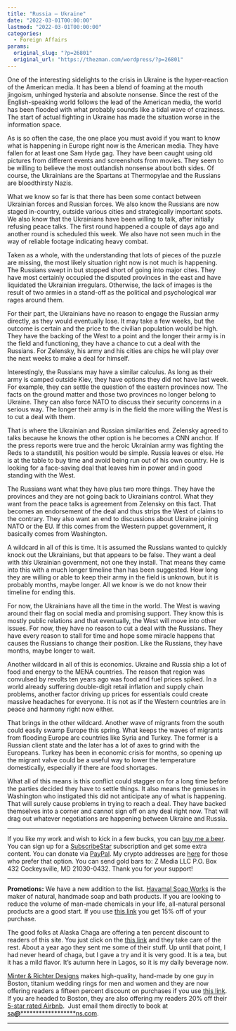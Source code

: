 ```yaml
---
title: "Russia – Ukraine"
date: "2022-03-01T00:00:00"
lastmod: "2022-03-01T00:00:00"
categories:
  - Foreign Affairs
params:
  original_slug: "?p=26801"
  original_url: "https://thezman.com/wordpress/?p=26801"
---
```


One of the interesting sidelights to the crisis in Ukraine is the
hyper-reaction of the American media. It has been a blend of foaming at
the mouth jingoism, unhinged hysteria and absolute nonsense. Since the
rest of the English-speaking world follows the lead of the American
media, the world has been flooded with what probably sounds like a tidal
wave of craziness. The start of actual fighting in Ukraine has made the
situation worse in the information space.

As is so often the case, the one place you must avoid if you want to
know what is happening in Europe right now is the American media. They
have fallen for at least one Sam Hyde gag. They have been caught using
old pictures from different events and screenshots from movies. They
seem to be willing to believe the most outlandish nonsense about both
sides. Of course, the Ukrainians are the Spartans at Thermopylae and the
Russians are bloodthirsty Nazis.

What we know so far is that there has been some contact between
Ukrainian forces and Russian forces. We also know the Russians are now
staged in-country, outside various cities and strategically important
spots. We also know that the Ukrainians have been willing to talk, after
initially refusing peace talks. The first round happened a couple of
days ago and another round is scheduled this week. We also have not seen
much in the way of reliable footage indicating heavy combat.

Taken as a whole, with the understanding that lots of pieces of the
puzzle are missing, the most likely situation right now is not much is
happening. The Russians swept in but stopped short of going into major
cites. They have most certainly occupied the disputed provinces in the
east and have liquidated the Ukrainian irregulars. Otherwise, the lack
of images is the result of two armies in a stand-off as the political
and psychological war rages around them.

For their part, the Ukrainians have no reason to engage the Russian army
directly, as they would eventually lose. It may take a few weeks, but
the outcome is certain and the price to the civilian population would be
high. They have the backing of the West to a point and the longer their
army is in the field and functioning, they have a chance to cut a deal
with the Russians. For Zelensky, his army and his cities are chips he
will play over the next weeks to make a deal for himself.

Interestingly, the Russians may have a similar calculus. As long as
their army is camped outside Kiev, they have options they did not have
last week. For example, they can settle the question of the eastern
provinces now. The facts on the ground matter and those two provinces no
longer belong to Ukraine. They can also force NATO to discuss their
security concerns in a serious way. The longer their army is in the
field the more willing the West is to cut a deal with them.

That is where the Ukrainian and Russian similarities end. Zelensky
agreed to talks because he knows the other option is he becomes a CNN
anchor. If the press reports were true and the heroic Ukrainian army was
fighting the Reds to a standstill, his position would be simple. Russia
leaves or else. He is at the table to buy time and avoid being run out
of his own country. He is looking for a face-saving deal that leaves him
in power and in good standing with the West.

The Russians want what they have plus two more things. They have the
provinces and they are not going back to Ukrainians control. What they
want from the peace talks is agreement from Zelensky on this fact. That
becomes an endorsement of the deal and thus strips the West of claims to
the contrary. They also want an end to discussions about Ukraine joining
NATO or the EU. If this comes from the Western puppet government, it
basically comes from Washington.

A wildcard in all of this is time. It is assumed the Russians wanted to
quickly knock out the Ukrainians, but that appears to be false. They
want a deal with *this* Ukrainian government, not one they install. That
means they came into this with a much longer timeline than has been
suggested. How long they are willing or able to keep their army in the
field is unknown, but it is probably months, maybe longer. All we know
is we do not know their timeline for ending this.

For now, the Ukrainians have all the time in the world. The West is
waving around their flag on social media and promising support. They
know this is mostly public relations and that eventually, the West will
move into other issues. For now, they have no reason to cut a deal with
the Russians. They have every reason to stall for time and hope some
miracle happens that causes the Russians to change their position. Like
the Russians, they have months, maybe longer to wait.

Another wildcard in all of this is economics. Ukraine and Russia ship a
lot of food and energy to the MENA countries. The reason that region was
convulsed by revolts ten years ago was food and fuel prices spiked. In a
world already suffering double-digit retail inflation and supply chain
problems, another factor driving up prices for essentials could create
massive headaches for everyone. It is not as if the Western countries
are in peace and harmony right now either.

That brings in the other wildcard. Another wave of migrants from the
south could easily swamp Europe this spring. What keeps the waves of
migrants from flooding Europe are countries like Syria and Turkey. The
former is a Russian client state and the later has a lot of axes to
grind with the Europeans. Turkey has been in economic crisis for months,
so opening up the migrant valve could be a useful way to lower the
temperature domestically, especially if there are food shortages.

What all of this means is this conflict could stagger on for a long time
before the parties decided they have to settle things. It also means the
geniuses in Washington who instigated this did not anticipate any of
what is happening. That will surely cause problems in trying to reach a
deal. They have backed themselves into a corner and cannot sign off on
any deal right now. That will drag out whatever negotiations are
happening between Ukraine and Russia.

------------------------------------------------------------------------

If you like my work and wish to kick in a few bucks, you can
<a href="https://www.buymeacoffee.com/mujolulu" rel="noopener"
target="_blank">buy me a beer</a>. You can sign up for a
<a href="https://www.subscribestar.com/the-z-blog" rel="noopener"
target="_blank">SubscribeStar</a> subscription and get some extra
content. You can donate via <a
href="https://www.paypal.com/donate/?cmd=_s-xclick&amp;hosted_button_id=UDAS2Q8JYA6CN&amp;source=url"
rel="noopener" target="_blank">PayPal</a>. My crypto addresses are
<a href="https://thezman.com/wordpress/?page_id=22713" rel="noopener"
target="_blank">here</a> for those who prefer that option. You can send
gold bars to: Z Media LLC P.O. Box 432 Cockeysville, MD 21030-0432.
Thank you for your support!

------------------------------------------------------------------------

**Promotions:** We have a new addition to the list.
<a href="https://havamalsoapworks.com/" rel="noopener"
target="_blank">Havamal Soap Works</a> is the maker of natural, handmade
soap and bath products. If you are looking to reduce the volume of
man-made chemicals in your life, all-natural personal products are a
good start. If you use
<a href="https://havamalsoapworks.com/discount/ZMAN" rel="noopener"
target="_blank">this link</a> you get 15% off of your purchase.

The good folks at Alaska Chaga are offering a ten percent discount to
readers of this site. You just click on the
<a href="https://alaskachaga.us/discount/ZMAN" rel="noopener noreferrer"
target="_blank">this link</a> and they take care of the rest. About a
year ago they sent me some of their stuff. Up until that point, I had
never heard of chaga, but I gave a try and it is very good. It is a tea,
but it has a mild flavor. It’s autumn here in Lagos, so it is my daily
beverage now.

<a href="https://www.minterandrichterdesigns.com/"
rel="noreferrer nofollow noopener" target="_blank">Minter &amp; Richter
Designs</a> makes high-quality, hand-made by one guy in Boston, titanium
wedding rings for men and women and they are now offering readers a
fifteen percent discount on purchases if you use
<a href="https://www.minterandrichterdesigns.com/discount/ZMAN"
rel="noreferrer nofollow noopener" target="_blank">this link</a>.
<span class="highlight"><span class="colour"><span class="font"><span class="size">If
you are headed to Boston, they are also offering my readers 20% off
their <a
href="https://www.airbnb.com/users/7988017/listings?user_id=7988017&amp;s=3"
rel="noopener noreferrer" target="_blank">5-star rated Airbnb</a>.  Just
email them directly to book at
<a href="mailto:sa***@*********************ns.com"
data-original-string="mTqdiQZTFIRl9MHXcZy6cQ==cb7pQuOpEhJYwPoBJ6Cq+/cgV6VXkGCB/5IX2xlAjlwmhRVWmbmJ7ZYkMfYrgT57fwD"><span
class="apbct-email-encoder"
data-original-string="RMD9vqlz+tX9qxgTMKw6fg==cb7Bhx98dFCLMyCNl5OU6mWGAYmyTzrK5pye0CNjc+sdxU0wI26qLNmtjDR6/2ywkca"
title="This contact has been encoded by Anti-Spam by CleanTalk. Click to decode. To finish the decoding make sure that JavaScript is enabled in your browser.">sa<span
class="apbct-blur">***</span>@<span
class="apbct-blur">*********************</span>ns.com</span></a>.</span></span></span></span>

------------------------------------------------------------------------
